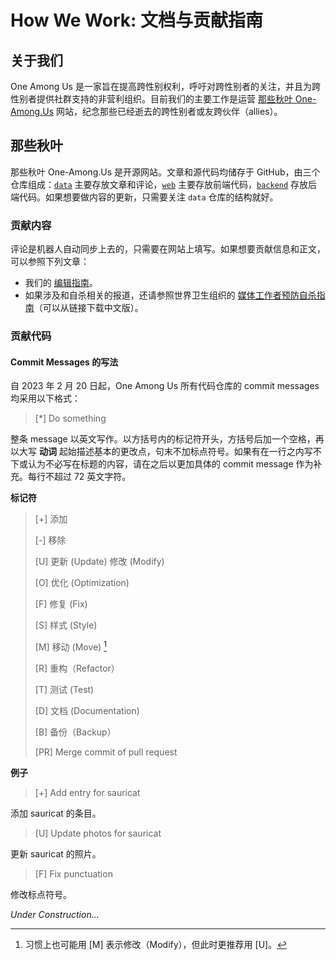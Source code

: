 # How We Work: 文档与贡献指南

## 关于我们

One Among Us 是一家旨在提高跨性别权利，呼吁对跨性别者的关注，并且为跨性别者提供社群支持的非营利组织。目前我们的主要工作是运营 [那些秋叶 One-Among.Us](https://one-among.us) 网站，纪念那些已经逝去的跨性别者或友跨伙伴（allies）。

## 那些秋叶

那些秋叶 One-Among.Us 是开源网站。文章和源代码均储存于 GitHub，由三个仓库组成：[`data`](https://github.com/one-among-us/data) 主要存放文章和评论，[`web`](https://github.com/one-among-us/web) 主要存放前端代码，[`backend`](https://github.com/one-among-us/backend) 存放后端代码。如果想要做内容的更新，只需要关注 `data` 仓库的结构就好。 

### 贡献内容

评论是机器人自动同步上去的，只需要在网站上填写。如果想要贡献信息和正文，可以参照下列文章：

- 我们的 [编辑指南](EditingGuide-zh_Hans.md)。
- 如果涉及和自杀相关的报道，还请参照世界卫生组织的 [媒体工作者预防自杀指南](https://apps.who.int/iris/handle/10665/258814)（可以从链接下载中文版）。

### 贡献代码

#### Commit Messages 的写法

自 2023 年 2 月 20 日起，One Among Us 所有代码仓库的 commit messages 均采用以下格式：

> [*] Do something

整条 message 以英文写作。以方括号内的标记符开头，方括号后加一个空格，再以大写 **动词** 起始描述基本的更改点，句末不加标点符号。如果有在一行之内写不下或认为不必写在标题的内容，请在之后以更加具体的 commit message 作为补充。每行不超过 72 英文字符。

**标记符**

> [+] 添加
>
> [-] 移除
>
> [U] 更新 (Update) 修改 (Modify)
>
> [O] 优化 (Optimization)
>
> [F] 修复 (Fix)
>
> [S] 样式 (Style)
>
> [M] 移动 (Move) [^1]
>
> [R] 重构（Refactor）
>
> [T] 测试 (Test)
>
> [D] 文档 (Documentation)
>
> [B] 备份（Backup）
>
> [PR] Merge commit of pull request

[^1]: 习惯上也可能用 [M] 表示修改（Modify），但此时更推荐用 [U]。

**例子**

> [+] Add entry for sauricat

添加 sauricat 的条目。

> [U] Update photos for sauricat

更新 sauricat 的照片。

> [F] Fix punctuation

修改标点符号。

*Under Construction...*

